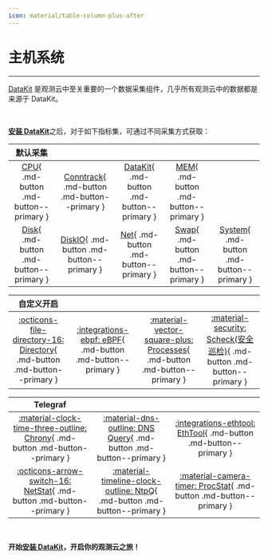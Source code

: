 ```yaml
---
icon: material/table-column-plus-after
---
```

# 主机系统

---

[DataKit](../../datakit/) 是观测云中至关重要的一个数据采集组件，几乎所有观测云中的数据都是来源于 DataKit。

<br/>

[**安装 DataKit**](../../datakit/datakit-install.md)之后，对于如下指标集，可通过不同采集方式获取：

|默认采集 |   |  |  |    |
| :----: | :------: | :------: | :---------------: | :-----------: |
|  [CPU](default/cpu.md){ .md-button .md-button--primary }  | [Conntrack](default/conntrack.md){ .md-button .md-button--primary } | [DataKit](default/datakit.md){ .md-button .md-button--primary } |  [MEM](default/mem.md){ .md-button .md-button--primary }  |
| [Disk](default/disk.md){ .md-button .md-button--primary } |    [DiskIO](default/diskio.md){ .md-button .md-button--primary }    |     [Net](default/net.md){ .md-button .md-button--primary }     | [Swap](default/swap.md){ .md-button .md-button--primary } | [System](default/system.md){ .md-button .md-button--primary } |


|  **自定义开启**  |  |    |   |
| :---------------------------------------------------------: | :---------------------------------------------------------: | :---------------------------------------------------------: | :-------------------------------------------------------------: |
| [:octicons-file-directory-16: Directory](directory.md){ .md-button .md-button--primary } |      [:integrations-ebpf: eBPF](ebpf.md){ .md-button .md-button--primary }      | [:material-vector-square-plus: Processes](processes.md){ .md-button .md-button--primary } | [:material-security: Scheck(安全巡检)](scheck.md){ .md-button .md-button--primary } |


| **Telegraf**   |                                                             |                                                             |
| :-------: | :---------------------------------------------------------: | :---------------------------------------------------------: |
|    [:material-clock-time-three-outline: Chrony](chrony.md){ .md-button .md-button--primary }    | [:material-dns-outline: DNS Query](dns-query.md){ .md-button .md-button--primary } |   [:integrations-ethtool: EthTool](ethtool.md){ .md-button .md-button--primary }   |
|   [:octicons-arrow-switch-16: NetStat](netstat.md){ .md-button .md-button--primary }   |      [:material-timeline-clock-outline: NtpQ](ntpq.md){ .md-button .md-button--primary }      |  [:material-camera-timer: ProcStat](procstat.md){ .md-button .md-button--primary }  | 

<br/>

**开始[安装 DataKit](../../datakit/datakit-install.md)，开启你的观测云之旅！**
